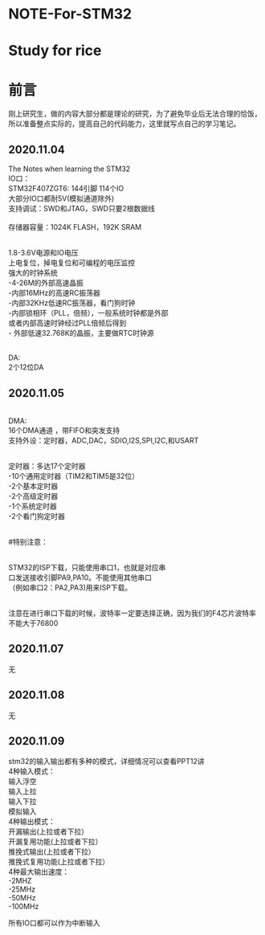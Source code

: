 # NOTE-For-STM32
# Study for rice
# 前言

刚上研究生，做的内容大部分都是理论的研究，为了避免毕业后无法合理的恰饭，所以准备整点实际的，提高自己的代码能力，这里就写点自己的学习笔记。

## 2020.11.04
The Notes when learning the STM32
<br>IO口：
<br>STM32F407ZGT6: 144引脚  114个IO
<br>大部分IO口都耐5V(模拟通道除外)
<br>支持调试：SWD和JTAG，SWD只要2根数据线
<br>
<br>存储器容量：1024K FLASH，192K SRAM

<br> 1.8-3.6V电源和IO电压
<br> 上电复位，掉电复位和可编程的电压监控
<br> 强大的时钟系统
<br>       -4-26M的外部高速晶振
<br>       -内部16MHz的高速RC振荡器
<br>       -内部32KHz低速RC振荡器，看门狗时钟
<br>       -内部锁相环（PLL，倍频），一般系统时钟都是外部
<br>         或者内部高速时钟经过PLL倍频后得到
<br>       - 外部低速32.768K的晶振，主要做RTC时钟源

<br>DA:
<br>   2个12位DA
## 2020.11.05
<br>DMA:
<br>   16个DMA通道 ，带FIFO和突发支持
<br>   支持外设：定时器，ADC,DAC，SDIO,I2S,SPI,I2C,和USART

<br>定时器：多达17个定时器
<br> -10个通用定时器（TIM2和TIM5是32位）
<br> -2个基本定时器
<br> -2个高级定时器
<br> -1个系统定时器
<br> -2个看门狗定时器

<br>#特别注意：

<br>   STM32的ISP下载，只能使用串口1，也就是对应串
<br>   口发送接收引脚PA9,PA10。不能使用其他串口  
（例如串口2：PA2,PA3)用来ISP下载。

 
<br> 注意在进行串口下载的时候，波特率一定要选择正确，因为我们的F4芯片波特率不能大于76800

## 2020.11.07
无

## 2020.11.08
无

## 2020.11.09
stm32的输入输出都有多种的模式，详细情况可以查看PPT12讲  
4种输入模式：  
       输入浮空  
       输入上拉  
       输入下拉  
       模拟输入  
4种输出模式：  
      开漏输出(上拉或者下拉）  
      开漏复用功能(上拉或者下拉）  
      推挽式输出(上拉或者下拉）  
      推挽式复用功能(上拉或者下拉）  
4种最大输出速度：  
       -2MHZ  
       -25MHz  
       -50MHz  
       -100MHz  
 
所有IO口都可以作为中断输入  

